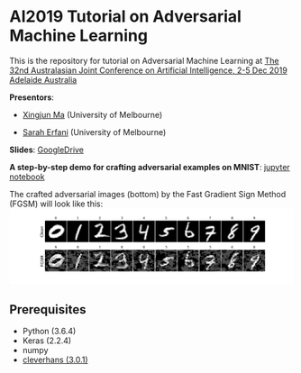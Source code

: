 # AI2019 Tutorial on Adversarial Machine Learning
This is the repository for tutorial on Adversarial Machine Learning at [The 32nd Australasian Joint Conference on Artificial Intelligence, 2-5 Dec 2019 Adelaide Australia](http://nugget.unisa.edu.au/AI2019/index.php#)

**Presentors**: 

* [Xingjun Ma](http://xingjunma.com/) (University of Melbourne)

* [Sarah Erfani](https://people.eng.unimelb.edu.au/smonazam/) (University of Melbourne)

**Slides**: [GoogleDrive](https://drive.google.com/open?id=1zAfhTNn643IWAS2Ar-ZXjMQUW7jVmWno)

**A step-by-step demo for crafting adversarial examples on MNIST**: [jupyter notebook](demo_adversarial_examples_MNIST.ipynb)

The crafted adversarial images (bottom) by the Fast Gradient Sign Method (FGSM) will look like this:
<img src="images/mnist_FGSM_clean_advs.png" width="800">

## Prerequisites
* Python (3.6.4)
* Keras (2.2.4)
* numpy
* [cleverhans (3.0.1)](https://github.com/tensorflow/cleverhans)
